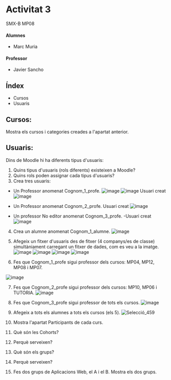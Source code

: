 # Activitat 3
SMX-B MP08

####  Alumnes
* Marc Muria 


#### Professor
* Javier Sancho 


## Índex 
* Cursos
* Usuaris

## Cursos:

Mostra els cursos i categories creades a l'apartat anterior.

## Usuaris:

Dins de Moodle hi ha diferents tipus d'usuaris:

1. Quins tipus d'usuaris (rols diferents) existeixen a Moodle?
2. Quins rols poden assignar cada tipus d'usuaris?
3. Crea tres usuaris:
  - Un Professor anomenat Cognom_1_profe.
  ![image](https://user-images.githubusercontent.com/114423194/207125498-c72fa8ff-b5ae-4c20-a7a3-f6befe8a9812.png)
  ![image](https://user-images.githubusercontent.com/114423194/207124902-20f88c92-623b-4ee5-b4f3-9684a2be4381.png)
  Usuari creat
  ![image](https://user-images.githubusercontent.com/114423194/207126079-936c0afd-2e55-4f1e-b16a-f9a4befde164.png)

  - Un Professor anomenat Cognom_2_profe.
  Usuari creat
  ![image](https://user-images.githubusercontent.com/114423194/207126203-7bf3fbfe-7721-4480-bfc1-c773b9b56f6c.png)

  - Un professor No editor anomenat Cognom_3_profe.
  -Usuari creat
  ![image](https://user-images.githubusercontent.com/114423194/207126793-dfdba803-1e55-40cb-bc82-c47da40cfba9.png)

4.  Crea un alumne anomenat Cognom_1_alumne.
  ![image](https://user-images.githubusercontent.com/114423194/208476550-aef9dccb-9b18-4747-ba56-225d5b69e52a.png)

5.  Afegeix un fitxer d'usuaris des de fitxer (4 companys/es de classe) simultàniament carregant un fitxer de dades, com es veu a la imatge.
![image](https://user-images.githubusercontent.com/114423194/208490564-8d7bb80a-aef3-4076-9a65-fc7f529f1a14.png)
![image](https://user-images.githubusercontent.com/114423194/208489441-61428f7c-fde7-4934-b25b-17320e5bfda4.png)
![image](https://user-images.githubusercontent.com/114423194/208489817-850ce3e1-62ab-444c-b49a-cfc0ba109fcc.png)
![image](https://user-images.githubusercontent.com/114423194/208489962-d0865bb1-bc5d-476c-8b74-7fc983b16d2d.png)

6. Fes que Cognom_1_profe sigui professor dels cursos: MP04, MP12, MP08 i MP07.

![image](https://user-images.githubusercontent.com/114423194/208492469-d76e023e-0614-4ea2-b078-d287116fd454.png)

7. Fes que Cognom_2_profe sigui professor dels cursos: MP10, MP06 i TUTORIA.
![image](https://user-images.githubusercontent.com/114423194/208493444-4c17888f-f6cc-4fed-b254-7503f781eb1e.png)

8. Fes que Cognom_3_profe sigui professor de tots els cursos.
![image](https://user-images.githubusercontent.com/114423194/208493484-f4f63681-26b8-49d1-9e31-c7ffed364484.png)

9. Afegeix a tots els alumnes a tots els cursos (els 5).
![Selecció_459](https://user-images.githubusercontent.com/114423194/212740550-c10d3fca-271c-42c2-adee-4d617512fc29.png)

10. Mostra l'apartat Participants de cada curs.

11. Què són les Cohorts? 

12. Perquè serveixen?

13. Què són els grups?

14. Perquè serveixen?

15. Fes dos grups de Aplicacions Web, el A i el B. Mostra els dos grups.
